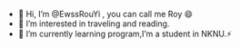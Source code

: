 - 👋 Hi, I’m @EwssRouYi , you can call me Roy 😄
- 👀 I’m interested in traveling and reading.
- 🌱 I’m currently learning program,I’m a student in NKNU.⚡


<!---
EwssRouYi/EwssRouYi is a ✨ special ✨ repository because its `README.md` (this file) appears on your GitHub profile.
You can click the Preview link to take a look at your changes.
--->
